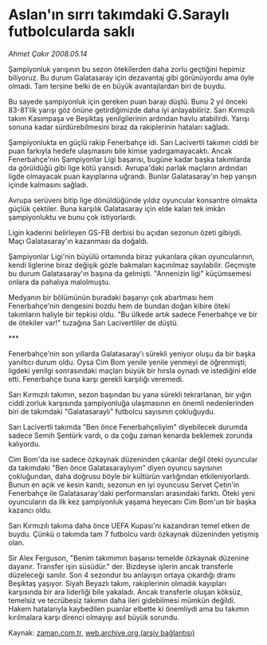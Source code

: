# Aslan'ın sırrı takımdaki G.Saraylı futbolcularda saklı

*Ahmet Çakır 2008.05.14*

<tr><td class="metin" colspan="2" style="padding-top: 20px; padding-left: 5px; padding-right: 10px;">Şampiyonluk yarışının bu sezon ötekilerden daha zorlu geçtiğini hepimiz biliyoruz. Bu durum Galatasaray için dezavantaj gibi görünüyordu ama öyle olmadı. Tam tersine belki de en büyük avantajlardan biri de buydu.</td></tr><tr><td class="metin" colspan="2" style="padding-top: 20px; padding-left: 5px; padding-right: 10px;"><p> Bu sayede şampiyonluk için gereken puan barajı düştü. Bunu 2 yıl önceki 83-81'lik yarışı göz önüne getirdiğimizde daha iyi anlayabiliriz. Sarı Kırmızılı takım Kasımpaşa ve Beşiktaş yenilgilerinin ardından havlu atabilirdi. Yarışı sonuna kadar sürdürebilmesini biraz da rakiplerinin hataları sağladı.
<p> Şampiyonlukta en güçlü rakip Fenerbahçe idi. Sarı Lacivertli takımın ciddi bir puan farkıyla hedefe ulaşmasını bile kimse yadırgamayacaktı. Ancak Fenerbahçe'nin Şampiyonlar Ligi başarısı, bugüne kadar başka takımlarda da görüldüğü gibi lige kötü yansıdı. Avrupa'daki parlak maçların ardından ligde olmayacak puan kayıplarına uğrandı. Bunlar Galatasaray'ın hep yarışın içinde kalmasını sağladı.
<p> Avrupa serüveni bitip lige dönüldüğünde yıldız oyuncular konsantre olmakta güçlük çektiler. Buna karşılık Galatasaray için elde kalan tek imkân şampiyonluktu ve bunu çok istiyorlardı.
<p> Ligin kaderini belirleyen GS-FB derbisi bu açıdan sezonun özeti gibiydi. Maçı Galatasaray'ın kazanması da doğaldı.
<p> Şampiyonlar Ligi'nin büyülü ortamında biraz yukarılara çıkan oyuncularının, kendi liglerine biraz değişik gözle bakmaları kaçınılmaz sayılabilir. Geçmişte bu durum Galatasaray'ın başına da gelmişti. "Annenizin ligi" küçümsemesi onlara da pahalıya malolmuştu.
<p> Medyanın bir bölümünün buradaki başarıyı çok abartması hem Fenerbahçe'nin dengesini bozdu hem de bundan doğan kibire öteki takımların haliyle bir tepkisi oldu. "Bu ülkede artık sadece Fenerbahçe ve bir de ötekiler var!" tuzağına Sarı Lacivertliler de düştü.
<p> ***
<p> Fenerbahçe'nin son yıllarda Galatasaray'ı sürekli yeniyor oluşu da bir başka yanıltıcı durum oldu. Oysa Cim Bom yenile yenile yenmeyi de öğrenmişti; ligdeki yenilgi sonrasındaki maçları büyük bir hırsla oynadı ve istediğini elde etti. Fenerbahçe buna karşı gerekli karşılığı veremedi.
<p> Sarı Kırmızılı takımın, sezon başından bu yana sürekli tekrarlanan, bir yığın ciddi zorluk karşısında şampiyonluğa ulaşmasının en önemli nedenlerinden biri de takımdaki "Galatasaraylı" futbolcu sayısının çokluğuydu.
<p> Sarı Lacivertli takımda "Ben önce Fenerbahçeliyim" diyebilecek durumda sadece Semih Şentürk vardı, o da çoğu zaman kenarda beklemek zorunda kalıyordu.
<p> Cim Bom'da ise sadece özkaynak düzeninden çıkanlar değil öteki oyuncular da takımdaki "Ben önce Galatasaraylıyım" diyen oyuncu sayısının çokluğundan, daha doğrusu böyle bir kültürün varlığından etkileniyorlardı. Bunun en açık ve kesin kanıtı, sezonun en iyi oyuncusu Servet Çetin'in Fenerbahçe ile Galatasaray'daki performansları arasındaki farktı. Öteki yeni oyuncuların da ilk kez şampiyonluk yaşama heyecanı Cim Bom'un bir başka kazancı oldu.
<p> Sarı Kırmızılı takıma daha önce UEFA Kupası'nı kazandıran temel etken de buydu. Çünkü o takımda tam 7 futbolcu vardı özkaynak düzeninden yetişmiş olan.
<p> Sir Alex Ferguson, "Benim takımımın başarısı temelde özkaynak düzenine dayanır. Transfer işin süsüdür." der. Bizdeyse işlerin ancak transferle düzeleceği sanılır. Son 4 sezondur bu anlayışın ortaya çıkardığı dramı Beşiktaş yaşıyor. Siyah Beyazlı takım, rakiplerinin olmadık kayıpları karşısında bir ara liderliği bile yakaladı. Ancak transferle oluşan köksüz, temelsiz ve tecrübesiz takımın daha ileri gidebilmesi mümkün değildi. Hakem hatalarıyla kaybedilen puanlar elbette ki önemliydi ama bu takımın kırılmalara karşı direnci olmayışı asıl büyük sorundu.<br/></p></p></p></p></p></p></p></p></p></p></p></p></p></td></tr>

Kaynak: [zaman.com.tr](http://zaman.com.tr/yazar.do?yazino=689229), [web.archive.org (arşiv bağlantısı)](http://web.archive.org/web/20080804165158/http://www.zaman.com.tr:80/yazar.do?yazino=689229)
